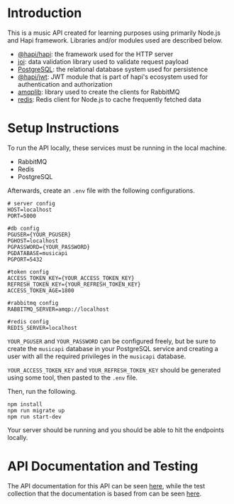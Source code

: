 ﻿# Introduction
This is a music API created for learning purposes using primarily Node.js and Hapi framework. Libraries and/or modules used are described below.

 - [@hapi/hapi](https://www.npmjs.com/package/@hapi/hapi): the framework used for the HTTP server
 - [joi](https://www.npmjs.com/package/joi): data validation library used to validate request payload
 - [PostgreSQL](https://www.postgresql.org/): the relational database system used for persistence
 - [@hapi/jwt](https://www.npmjs.com/package/@hapi/jwt): JWT module that is part of hapi's ecosystem used for authentication and authorization
 - [amqplib](https://www.npmjs.com/package/amqplib): library used to create the clients for RabbitMQ
 - [redis](https://www.npmjs.com/package/redis): Redis client for Node.js to cache frequently fetched data

# Setup Instructions
To run the API locally, these services must be running in the local machine.

 - RabbitMQ
 - Redis
 - PostgreSQL

Afterwards, create an `.env` file with the following configurations.
```
# server config
HOST=localhost
PORT=5000

#db config
PGUSER={YOUR_PGUSER}
PGHOST=localhost
PGPASSWORD={YOUR_PASSWORD}
PGDATABASE=musicapi
PGPORT=5432

#token config
ACCESS_TOKEN_KEY={YOUR_ACCESS_TOKEN_KEY}
REFRESH_TOKEN_KEY={YOUR_REFRESH_TOKEN_KEY}
ACCESS_TOKEN_AGE=1800

#rabbitmq config
RABBITMQ_SERVER=amqp://localhost

#redis config
REDIS_SERVER=localhost
```

`YOUR_PGUSER` and `YOUR_PASSWORD` can be configured freely, but be sure to create the `musicapi` database in your PostgreSQL service and creating a user with all the required privileges in the `musicapi` database.

`YOUR_ACCESS_TOKEN_KEY` and `YOUR_REFRESH_TOKEN_KEY` should be generated using some tool, then pasted to the `.env` file.

Then, run the following.
```
npm install
npm run migrate up
npm run start-dev
```

Your server should be running and you should be able to hit the endpoints locally.

 # API Documentation and Testing
The API documentation for this API can be seen [here](https://documenter.getpostman.com/view/12531688/2s8Z6zzCCL), while the test collection that the documentation is based from can be seen [here](https://www.postman.com/richard-here/workspace/music-api/collection/12531688-eea5294c-096d-4fc6-be32-2f58fe45d4fa?action=share&creator=12531688).
